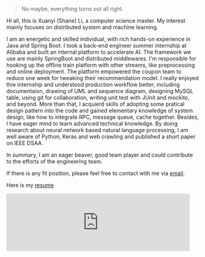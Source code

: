 

> No maybe, everything turns out all right.


Hi all, this is Xuanyi (Shane) Li, a computer science master. My interest mainly focuses on distributed system and machine learning.

I am an energetic and skilled individual, with rich hands-on experience in Java and Spring Boot. I took a back-end engineer summer internship at Alibaba and built an internal platform to accelerate AI. The framework we use are mainly SpringBoot and distributed middlewares. I'm responsible for hooking up the offline train platform with other streams, like preprocessing and online deployment. The platform empowered the coupon team to reduce one week for tweaking their recommendation model. I really enjoyed thie internship and understood production workflow better, including documentaion, drawing of UML and sequence diagram, designing MySQL table, using git for collaboration, writing unit test with JUnit and mockito, and beyond. More than that, I acquierd skills of adopting some pratical design pattern into the code and gained elementary knowledge of system design, like how to integrate RPC, message queue, cache together. Besides, I have eager mind to learn advanced technical knowledge. By doing research about neural network based natural language processing, I am well aware of Python, Keras and web crawling and published a short paper on IEEE DSAA.

In summary, I am an eager beaver, good team player and could contribute to the efforts of the engineering team.

If there is any fit position, please feel free to contact with me via <a href="mailto:{{site.email}}">email</a>.

Here is my [resume]({{site.url}}/assets/ResumeXuanyi.pdf)
<!-- ![](http://www.weebly.com/weebly/images/file_icons/pdf.png) -->

<!-- replace & to &amp; and add space before </iframe> -->
<iframe scrolling="0" frameborder="0" width="95%" src="https://shanelxy.top/assets/ResumeXuanyi.pdf" > </iframe>

<!-- <center><embed src="https://shanelxy.top/assets/ResumeXuanyi.pdf" width="95%" height="600"></center> -->


